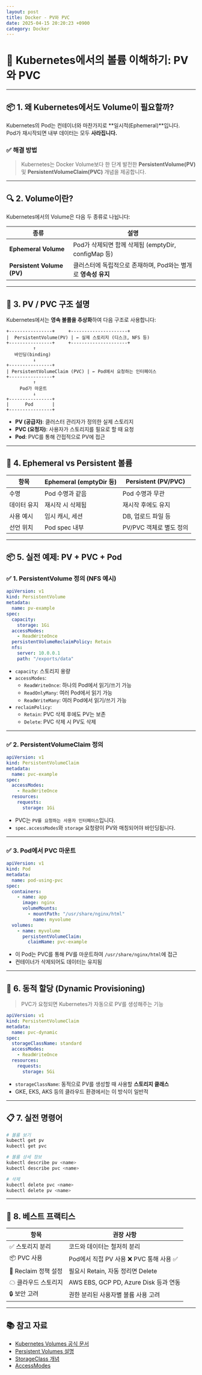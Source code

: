 ```yaml
---
layout: post
title: Docker - PV와 PVC
date: 2025-04-15 20:20:23 +0900
category: Docker
---
```

# 🧊 Kubernetes에서의 볼륨 이해하기: PV와 PVC

---

## 📦 1. 왜 Kubernetes에서도 Volume이 필요할까?

Kubernetes의 Pod는 컨테이너와 마찬가지로 **일시적(Ephemeral)**입니다.  
Pod가 재시작되면 내부 데이터는 모두 **사라집니다.**

### ✅ 해결 방법
> Kubernetes는 Docker Volume보다 한 단계 발전한 **PersistentVolume(PV)** 및 **PersistentVolumeClaim(PVC)** 개념을 제공합니다.

---

## 🔍 2. Volume이란?

Kubernetes에서의 Volume은 다음 두 종류로 나뉩니다:

| 종류 | 설명 |
|------|------|
| **Ephemeral Volume** | Pod가 삭제되면 함께 삭제됨 (emptyDir, configMap 등) |
| **Persistent Volume (PV)** | 클러스터에 독립적으로 존재하며, Pod와는 별개로 **영속성 유지** |

---

## 🧱 3. PV / PVC 구조 설명

Kubernetes에서는 **영속 볼륨을 추상화**하여 다음 구조로 사용합니다:

```
+----------------+     +---------------------+
|  PersistentVolume(PV) | ← 실제 스토리지 (디스크, NFS 등)
+----------------+     +---------------------+
          ↑
   바인딩(binding)
          ↓
+----------------+
| PersistentVolumeClaim (PVC) | ← Pod에서 요청하는 인터페이스
+----------------+
          ↑
     Pod가 마운트
          ↓
+----------------+
|      Pod       |
+----------------+
```

- **PV (공급자)**: 클러스터 관리자가 정의한 실제 스토리지
- **PVC (요청자)**: 사용자가 스토리지를 필요로 할 때 요청
- **Pod**: PVC를 통해 간접적으로 PV에 접근

---

## 📁 4. Ephemeral vs Persistent 볼륨

| 항목 | Ephemeral (emptyDir 등) | Persistent (PV/PVC) |
|------|-------------------------|----------------------|
| 수명 | Pod 수명과 같음 | Pod 수명과 무관 |
| 데이터 유지 | 재시작 시 삭제됨 | 재시작 후에도 유지 |
| 사용 예시 | 임시 캐시, 세션 | DB, 업로드 파일 등 |
| 선언 위치 | Pod spec 내부 | PV/PVC 객체로 별도 정의 |

---

## 📦 5. 실전 예제: PV + PVC + Pod

### ✅ 1. PersistentVolume 정의 (NFS 예시)

```yaml
apiVersion: v1
kind: PersistentVolume
metadata:
  name: pv-example
spec:
  capacity:
    storage: 1Gi
  accessModes:
    - ReadWriteOnce
  persistentVolumeReclaimPolicy: Retain
  nfs:
    server: 10.0.0.1
    path: "/exports/data"
```

- `capacity`: 스토리지 용량
- `accessModes`:
  - `ReadWriteOnce`: 하나의 Pod에서 읽기/쓰기 가능
  - `ReadOnlyMany`: 여러 Pod에서 읽기 가능
  - `ReadWriteMany`: 여러 Pod에서 읽기/쓰기 가능
- `reclaimPolicy`:
  - `Retain`: PVC 삭제 후에도 PV는 보존
  - `Delete`: PVC 삭제 시 PV도 삭제

---

### ✅ 2. PersistentVolumeClaim 정의

```yaml
apiVersion: v1
kind: PersistentVolumeClaim
metadata:
  name: pvc-example
spec:
  accessModes:
    - ReadWriteOnce
  resources:
    requests:
      storage: 1Gi
```

- PVC는 `PV를 요청하는 사용자 인터페이스`입니다.
- `spec.accessModes`와 `storage` 요청량이 PV와 매칭되어야 바인딩됩니다.

---

### ✅ 3. Pod에서 PVC 마운트

```yaml
apiVersion: v1
kind: Pod
metadata:
  name: pod-using-pvc
spec:
  containers:
    - name: app
      image: nginx
      volumeMounts:
        - mountPath: "/usr/share/nginx/html"
          name: myvolume
  volumes:
    - name: myvolume
      persistentVolumeClaim:
        claimName: pvc-example
```

- 이 Pod는 PVC를 통해 PV를 마운트하여 `/usr/share/nginx/html`에 접근
- 컨테이너가 삭제되어도 데이터는 유지됨

---

## 🔁 6. 동적 할당 (Dynamic Provisioning)

> PVC가 요청되면 Kubernetes가 자동으로 PV를 생성해주는 기능

```yaml
apiVersion: v1
kind: PersistentVolumeClaim
metadata:
  name: pvc-dynamic
spec:
  storageClassName: standard
  accessModes:
    - ReadWriteOnce
  resources:
    requests:
      storage: 5Gi
```

- `storageClassName`: 동적으로 PV를 생성할 때 사용할 **스토리지 클래스**
- GKE, EKS, AKS 등의 클라우드 환경에서는 이 방식이 일반적

---

## 📋 7. 실전 명령어

```bash
# 볼륨 보기
kubectl get pv
kubectl get pvc

# 볼륨 상세 정보
kubectl describe pv <name>
kubectl describe pvc <name>

# 삭제
kubectl delete pvc <name>
kubectl delete pv <name>
```

---

## 🧩 8. 베스트 프랙티스

| 항목 | 권장 사항 |
|------|-----------|
| ✅ 스토리지 분리 | 코드와 데이터는 철저히 분리 |
| 📦 PVC 사용 | Pod에서 직접 PV 사용 ❌ PVC 통해 사용 ✅ |
| 🔁 Reclaim 정책 설정 | 필요시 Retain, 자동 정리면 Delete |
| ☁ 클라우드 스토리지 | AWS EBS, GCP PD, Azure Disk 등과 연동 |
| 🔒 보안 고려 | 권한 분리된 사용자별 볼륨 사용 고려 |

---

## 📚 참고 자료

- [Kubernetes Volumes 공식 문서](https://kubernetes.io/docs/concepts/storage/volumes/)
- [Persistent Volumes 설명](https://kubernetes.io/docs/concepts/storage/persistent-volumes/)
- [StorageClass 개념](https://kubernetes.io/docs/concepts/storage/storage-classes/)
- [AccessModes](https://kubernetes.io/docs/concepts/storage/persistent-volumes/#access-modes)
